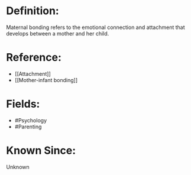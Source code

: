 

# Definition:
Maternal bonding refers to the emotional connection and attachment that develops between a mother and her child.

# Reference:
- [[Attachment]]
- [[Mother-infant bonding]]

# Fields: 
- #Psychology
- #Parenting

# Known Since:
Unknown

